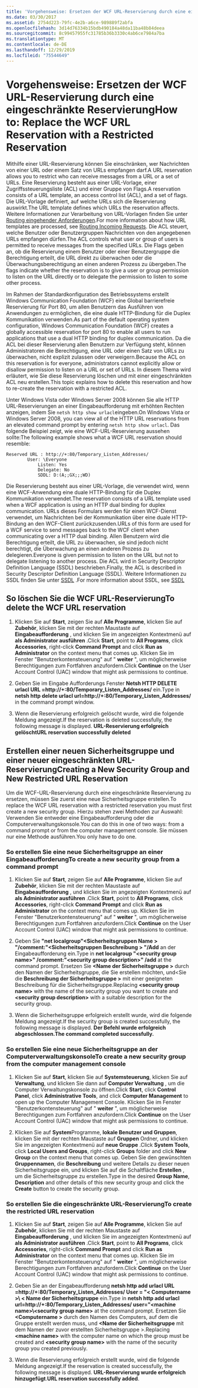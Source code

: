 ```yaml
---
title: 'Vorgehensweise: Ersetzen der WCF URL-Reservierung durch eine eingeschränkte Reservierung'
ms.date: 03/30/2017
ms.assetid: 2754d223-79fc-4e2b-a6ce-989889f2abfa
ms.openlocfilehash: 3d14d76334b15bdb490184a48da11ba48b84deea
ms.sourcegitcommit: 8c99457955fc31785b36b3330c4ab6ce7984a7ba
ms.translationtype: MT
ms.contentlocale: de-DE
ms.lasthandoff: 12/29/2019
ms.locfileid: "75544649"
---
```

# <a name="how-to-replace-the-wcf-url-reservation-with-a-restricted-reservation"></a><span data-ttu-id="fc776-102">Vorgehensweise: Ersetzen der WCF URL-Reservierung durch eine eingeschränkte Reservierung</span><span class="sxs-lookup"><span data-stu-id="fc776-102">How to: Replace the WCF URL Reservation with a Restricted Reservation</span></span>
<span data-ttu-id="fc776-103">Mithilfe einer URL-Reservierung können Sie einschränken, wer Nachrichten von einer URL oder einem Satz von URLs empfangen darf.</span><span class="sxs-lookup"><span data-stu-id="fc776-103">A URL reservation allows you to restrict who can receive messages from a URL or a set of URLs.</span></span> <span data-ttu-id="fc776-104">Eine Reservierung besteht aus einer URL-Vorlage, einer Zugriffssteuerungsliste (ACL) und einer Gruppe von Flags.</span><span class="sxs-lookup"><span data-stu-id="fc776-104">A reservation consists of a URL template, an access control list (ACL), and a set of flags.</span></span> <span data-ttu-id="fc776-105">Die URL-Vorlage definiert, auf welche URLs sich die Reservierung auswirkt.</span><span class="sxs-lookup"><span data-stu-id="fc776-105">The URL template defines which URLs the reservation affects.</span></span> <span data-ttu-id="fc776-106">Weitere Informationen zur Verarbeitung von URL-Vorlagen finden Sie unter [Routing eingehender Anforderungen](https://go.microsoft.com/fwlink/?LinkId=136764).</span><span class="sxs-lookup"><span data-stu-id="fc776-106">For more information about how URL templates are processed, see [Routing Incoming Requests](https://go.microsoft.com/fwlink/?LinkId=136764).</span></span> <span data-ttu-id="fc776-107">Die ACL steuert, welche Benutzer oder Benutzergruppen Nachrichten von den angegebenen URLs empfangen dürfen.</span><span class="sxs-lookup"><span data-stu-id="fc776-107">The ACL controls what user or group of users is permitted to receive messages from the specified URLs.</span></span> <span data-ttu-id="fc776-108">Die Flags geben an, ob die Reservierung einem Benutzer oder einer Benutzergruppe die Berechtigung erteilt, die URL direkt zu überwachen oder die Überwachungsberechtigung an einen anderen Prozess zu übergeben.</span><span class="sxs-lookup"><span data-stu-id="fc776-108">The flags indicate whether the reservation is to give a user or group permission to listen on the URL directly or to delegate the permission to listen to some other process.</span></span>  
  
 <span data-ttu-id="fc776-109">Im Rahmen der Standardkonfiguration des Betriebssystems erstellt Windows Communication Foundation (WCF) eine Global barrierefreie Reservierung für Port 80, um allen Benutzern das Ausführen von Anwendungen zu ermöglichen, die eine duale HTTP-Bindung für die Duplex Kommunikation verwenden.</span><span class="sxs-lookup"><span data-stu-id="fc776-109">As part of the default operating system configuration, Windows Communication Foundation (WCF) creates a globally accessible reservation for port 80 to enable all users to run applications that use a dual HTTP binding for duplex communication.</span></span> <span data-ttu-id="fc776-110">Da die ACL bei dieser Reservierung allen Benutzern zur Verfügung steht, können Administratoren die Berechtigung, eine URL oder einen Satz von URLs zu überwachen, nicht explizit zulassen oder verweigern.</span><span class="sxs-lookup"><span data-stu-id="fc776-110">Because the ACL on this reservation is for everyone, administrators cannot explicitly allow or disallow permission to listen on a URL or set of URLs.</span></span> <span data-ttu-id="fc776-111">In diesem Thema wird erläutert, wie Sie diese Reservierung löschen und mit einer eingeschränkten ACL neu erstellen.</span><span class="sxs-lookup"><span data-stu-id="fc776-111">This topic explains how to delete this reservation and how to re-create the reservation with a restricted ACL.</span></span>  
  
<span data-ttu-id="fc776-112">Unter Windows Vista oder Windows Server 2008 können Sie alle HTTP URL-Reservierungen an einer Eingabeaufforderung mit erhöhten Rechten anzeigen, indem Sie `netsh http show urlacl`eingeben.</span><span class="sxs-lookup"><span data-stu-id="fc776-112">On Windows Vista or Windows Server 2008, you can view all of the HTTP URL reservations from an elevated command prompt by entering `netsh http show urlacl`.</span></span> <span data-ttu-id="fc776-113">Das folgende Beispiel zeigt, wie eine WCF-URL-Reservierung aussehen sollte:</span><span class="sxs-lookup"><span data-stu-id="fc776-113">The following example shows what a WCF URL reservation should resemble:</span></span>

```
Reserved URL : http://+:80/Temporary_Listen_Addresses/  
        User: \Everyone  
            Listen: Yes  
            Delegate: No  
            SDDL: D:(A;;GX;;;WD)  
```

 <span data-ttu-id="fc776-114">Die Reservierung besteht aus einer URL-Vorlage, die verwendet wird, wenn eine WCF-Anwendung eine duale HTTP-Bindung für die Duplex Kommunikation verwendet.</span><span class="sxs-lookup"><span data-stu-id="fc776-114">The reservation consists of a URL template used when a WCF application is using an HTTP dual binding for duplex communication.</span></span> <span data-ttu-id="fc776-115">URLs dieses Formulars werden für einen WCF-Dienst verwendet, um Nachrichten bei der Kommunikation über eine duale HTTP-Bindung an den WCF-Client zurückzusenden.</span><span class="sxs-lookup"><span data-stu-id="fc776-115">URLs of this form are used for a WCF service to send messages back to the WCF client when communicating over a HTTP dual binding.</span></span> <span data-ttu-id="fc776-116">Allen Benutzern wird die Berechtigung erteilt, die URL zu überwachen, sie sind jedoch nicht berechtigt, die Überwachung an einen anderen Prozess zu delegieren.</span><span class="sxs-lookup"><span data-stu-id="fc776-116">Everyone is given permission to listen on the URL but not to delegate listening to another process.</span></span> <span data-ttu-id="fc776-117">Die ACL wird in Security Descriptor Definition Language (SSDL) beschrieben.</span><span class="sxs-lookup"><span data-stu-id="fc776-117">Finally, the ACL is described in Security Descriptor Definition Language (SSDL).</span></span> <span data-ttu-id="fc776-118">Weitere Informationen zu SSDL finden Sie unter [SSDL](https://go.microsoft.com/fwlink/?LinkId=136789) .</span><span class="sxs-lookup"><span data-stu-id="fc776-118">For more information about SSDL, see [SSDL](https://go.microsoft.com/fwlink/?LinkId=136789)</span></span>  
  
## <a name="to-delete-the-wcf-url-reservation"></a><span data-ttu-id="fc776-119">So löschen Sie die WCF URL-Reservierung</span><span class="sxs-lookup"><span data-stu-id="fc776-119">To delete the WCF URL reservation</span></span>  
  
1. <span data-ttu-id="fc776-120">Klicken Sie auf **Start**, zeigen Sie auf **Alle Programme**, klicken Sie auf **Zubehör**, klicken Sie mit der rechten Maustaste auf **Eingabeaufforderung** , und klicken Sie im angezeigten Kontextmenü auf **als Administrator ausführen** .</span><span class="sxs-lookup"><span data-stu-id="fc776-120">Click **Start**, point to **All Programs**, click **Accessories**, right-click **Command Prompt** and click **Run as Administrator** on the context menu that comes up.</span></span> <span data-ttu-id="fc776-121">Klicken Sie im Fenster "Benutzerkontensteuerung" auf " **weiter** ", um möglicherweise Berechtigungen zum Fortfahren anzufordern.</span><span class="sxs-lookup"><span data-stu-id="fc776-121">Click **Continue** on the User Account Control (UAC) window that might ask permissions to continue.</span></span>  
  
2. <span data-ttu-id="fc776-122">Geben Sie im Eingabe Aufforderungs Fenster **Netsh HTTP DELETE urlacl URL =http://+:80/Temporary_Listen_Addresses/** ein.</span><span class="sxs-lookup"><span data-stu-id="fc776-122">Type in **netsh http delete urlacl url=http://+:80/Temporary_Listen_Addresses/** in the command prompt window.</span></span>  
  
3. <span data-ttu-id="fc776-123">Wenn die Reservierung erfolgreich gelöscht wurde, wird die folgende Meldung angezeigt.</span><span class="sxs-lookup"><span data-stu-id="fc776-123">If the reservation is deleted successfully, the following message is displayed.</span></span> <span data-ttu-id="fc776-124">**URL-Reservierung erfolgreich gelöscht**</span><span class="sxs-lookup"><span data-stu-id="fc776-124">**URL reservation successfully deleted**</span></span>  
  
## <a name="creating-a-new-security-group-and-new-restricted-url-reservation"></a><span data-ttu-id="fc776-125">Erstellen einer neuen Sicherheitsgruppe und einer neuer eingeschränkten URL-Reservierung</span><span class="sxs-lookup"><span data-stu-id="fc776-125">Creating a New Security Group and New Restricted URL Reservation</span></span>  
 <span data-ttu-id="fc776-126">Um die WCF-URL-Reservierung durch eine eingeschränkte Reservierung zu ersetzen, müssen Sie zuerst eine neue Sicherheitsgruppe erstellen.</span><span class="sxs-lookup"><span data-stu-id="fc776-126">To replace the WCF URL reservation with a restricted reservation you must first create a new security group.</span></span> <span data-ttu-id="fc776-127">Hierzu stehen zwei Methoden zur Auswahl: Verwenden Sie entweder eine Eingabeaufforderung oder die Computerverwaltungskonsole.</span><span class="sxs-lookup"><span data-stu-id="fc776-127">You can do this in one of two ways: from a command prompt or from the computer management console.</span></span> <span data-ttu-id="fc776-128">Sie müssen nur eine Methode ausführen.</span><span class="sxs-lookup"><span data-stu-id="fc776-128">You only have to do one.</span></span>  
  
### <a name="to-create-a-new-security-group-from-a-command-prompt"></a><span data-ttu-id="fc776-129">So erstellen Sie eine neue Sicherheitsgruppe an einer Eingabeaufforderung</span><span class="sxs-lookup"><span data-stu-id="fc776-129">To create a new security group from a command prompt</span></span>  
  
1. <span data-ttu-id="fc776-130">Klicken Sie auf **Start**, zeigen Sie auf **Alle Programme**, klicken Sie auf **Zubehör**, klicken Sie mit der rechten Maustaste auf **Eingabeaufforderung** , und klicken Sie im angezeigten Kontextmenü auf **als Administrator ausführen** .</span><span class="sxs-lookup"><span data-stu-id="fc776-130">Click **Start**, point to **All Programs**, click **Accessories**, right-click **Command Prompt** and click **Run as Administrator** on the context menu that comes up.</span></span> <span data-ttu-id="fc776-131">Klicken Sie im Fenster "Benutzerkontensteuerung" auf " **weiter** ", um möglicherweise Berechtigungen zum Fortfahren anzufordern.</span><span class="sxs-lookup"><span data-stu-id="fc776-131">Click **Continue** on the User Account Control (UAC) window that might ask permissions to continue.</span></span>  
  
2. <span data-ttu-id="fc776-132">Geben Sie **"net localgroup"\<Sicherheitsgruppen Name > "/comment:"\<Sicherheitsgruppen Beschreibung > "/Add** an der Eingabeaufforderung ein.</span><span class="sxs-lookup"><span data-stu-id="fc776-132">Type in **net localgroup "\<security group name>" /comment:"\<security group description>" /add** at the command prompt.</span></span> <span data-ttu-id="fc776-133">Ersetzen Sie **\<Name der Sicherheitsgruppe >** durch den Namen der Sicherheitsgruppe, die Sie erstellen möchten, und\<Sie die **Beschreibung der Sicherheitsgruppe >** mit einer geeigneten Beschreibung für die Sicherheitsgruppe.</span><span class="sxs-lookup"><span data-stu-id="fc776-133">Replacing **\<security group name>** with the name of the security group you want to create and **\<security group description>** with a suitable description for the security group.</span></span>  
  
3. <span data-ttu-id="fc776-134">Wenn die Sicherheitsgruppe erfolgreich erstellt wurde, wird die folgende Meldung angezeigt.</span><span class="sxs-lookup"><span data-stu-id="fc776-134">If the security group is created successfully, the following message is displayed.</span></span> <span data-ttu-id="fc776-135">**Der Befehl wurde erfolgreich abgeschlossen.**</span><span class="sxs-lookup"><span data-stu-id="fc776-135">**The command completed successfully.**</span></span>  
  
### <a name="to-create-a-new-security-group-from-the-computer-management-console"></a><span data-ttu-id="fc776-136">So erstellen Sie eine neue Sicherheitsgruppe an der Computerverwaltungskonsole</span><span class="sxs-lookup"><span data-stu-id="fc776-136">To create a new security group from the computer management console</span></span>  
  
1. <span data-ttu-id="fc776-137">Klicken Sie auf **Start**, klicken Sie auf **Systemsteuerung**, klicken Sie auf **Verwaltung**, und klicken Sie dann auf **Computer Verwaltung** , um die Computer Verwaltungskonsole zu öffnen.</span><span class="sxs-lookup"><span data-stu-id="fc776-137">Click **Start**, click **Control Panel**, click **Administrative Tools**, and click **Computer Management** to open up the Computer Management Console.</span></span> <span data-ttu-id="fc776-138">Klicken Sie im Fenster "Benutzerkontensteuerung" auf " **weiter** ", um möglicherweise Berechtigungen zum Fortfahren anzufordern.</span><span class="sxs-lookup"><span data-stu-id="fc776-138">Click **Continue** on the User Account Control (UAC) window that might ask permissions to continue.</span></span>  
  
2. <span data-ttu-id="fc776-139">Klicken Sie auf **System**Programme, **lokale Benutzer und Gruppen**, klicken Sie mit der rechten Maustaste auf **Gruppen** Ordner, und klicken Sie im angezeigten Kontextmenü auf **neue Gruppe** .</span><span class="sxs-lookup"><span data-stu-id="fc776-139">Click **System Tools**, click **Local Users and Groups**, right-click **Groups** folder and click **New Group** on the context menu that comes up.</span></span> <span data-ttu-id="fc776-140">Geben Sie den gewünschten **Gruppennamen**, die **Beschreibung** und weitere Details zu dieser neuen Sicherheitsgruppe ein, und klicken Sie auf die Schaltfläche **Erstellen** , um die Sicherheitsgruppe zu erstellen.</span><span class="sxs-lookup"><span data-stu-id="fc776-140">Type in the desired **Group Name**, **Description** and other details of this new security group and click the **Create** button to create the security group.</span></span>  
  
### <a name="to-create-the-restricted-url-reservation"></a><span data-ttu-id="fc776-141">So erstellen Sie die eingeschränkte URL-Reservierung</span><span class="sxs-lookup"><span data-stu-id="fc776-141">To create the restricted URL reservation</span></span>  
  
1. <span data-ttu-id="fc776-142">Klicken Sie auf **Start**, zeigen Sie auf **Alle Programme**, klicken Sie auf **Zubehör**, klicken Sie mit der rechten Maustaste auf **Eingabeaufforderung** , und klicken Sie im angezeigten Kontextmenü auf **als Administrator ausführen** .</span><span class="sxs-lookup"><span data-stu-id="fc776-142">Click **Start**, point to **All Programs**, click **Accessories**, right-click **Command Prompt** and click **Run as Administrator** on the context menu that comes up.</span></span> <span data-ttu-id="fc776-143">Klicken Sie im Fenster "Benutzerkontensteuerung" auf " **weiter** ", um möglicherweise Berechtigungen zum Fortfahren anzufordern.</span><span class="sxs-lookup"><span data-stu-id="fc776-143">Click **Continue** on the User Account Control (UAC) window that might ask permissions to continue.</span></span>  
  
2. <span data-ttu-id="fc776-144">Geben Sie an der Eingabeaufforderung **netsh http add urlacl URL =http://+:80/Temporary_Listen_Addresses/ User = "\< Computername >\\ < Name der Sicherheitsgruppe** ein.</span><span class="sxs-lookup"><span data-stu-id="fc776-144">Type in **netsh http add urlacl url=http://+:80/Temporary_Listen_Addresses/ user="\<machine name>\\<security group name\>** at the command prompt.</span></span> <span data-ttu-id="fc776-145">Ersetzen Sie **\<Computername >** durch den Namen des Computers, auf dem die Gruppe erstellt werden muss, und **\<Name der Sicherheitsgruppe** mit dem Namen der zuvor erstellten Sicherheitsgruppe >.</span><span class="sxs-lookup"><span data-stu-id="fc776-145">Replacing **\<machine name>** with the computer name on which the group must be created and **\<security group name>** with the name of the security group you created previously.</span></span>  
  
3. <span data-ttu-id="fc776-146">Wenn die Reservierung erfolgreich erstellt wurde, wird die folgende Meldung angezeigt.</span><span class="sxs-lookup"><span data-stu-id="fc776-146">If the reservation is created successfully, the following message is displayed.</span></span> <span data-ttu-id="fc776-147">**URL-Reservierung wurde erfolgreich hinzugefügt**.</span><span class="sxs-lookup"><span data-stu-id="fc776-147">**URL reservation successfully added**.</span></span>
